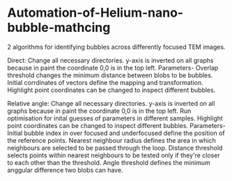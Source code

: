 # Automation-of-Helium-nano-bubble-mathcing
2 algorithms for identifying bubbles across differently focused TEM images.

Direct:
Change all necessary directories.
y-axis is inverted on all graphs because in paint the coordinate 0,0 is in the top left.
Parameters-
Overlap threshold changes the minimum distance between blobs to be bubbles.
Initial corrdinates of vectors define the mapping and transformation.
Highlight point coordinates can be changed to inspect different bubbles.


Relative angle:
Change all necessary directories.
y-axis is inverted on all graphs because in paint the coordinate 0,0 is in the top left.
Run optimisation for inital guesses of parameters in different samples. 
Highlight point coordinates can be changed to inspect different bubbles.
Parameters-
Initial bubble index in over focused and underfocused define the position of the reference points.
Nearest neighbour radius defines the area in which neighbours are selected to be passed through the loop.
Distance threshold selects points within nearest neighbours to be tested only if they're closer to each other than the threshold.
Angle threshold defines the minimum anggular difference two blobs can have.
